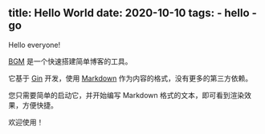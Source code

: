 title: Hello World
date: 2020-10-10
tags:
    - hello
    - go
------------------

Hello everyone!

[BGM](https://github.com/lucups/bgm) 是一个快速搭建简单博客的工具。

它基于 [Gin](https://github.com/gin-gonic/gin) 开发，使用 [Markdown](https://tools.ietf.org/html/rfc7763) 作为内容的格式，没有更多的第三方依赖。

您只需要简单的启动它，并开始编写 Markdown 格式的文本，即可看到渲染效果，方便快捷。

欢迎使用！
